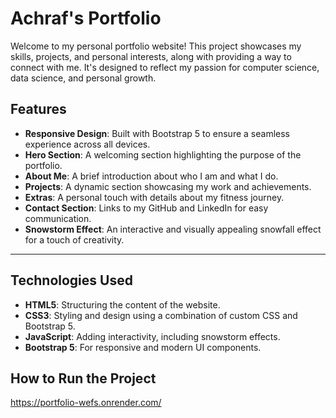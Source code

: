 # Achraf's Portfolio

Welcome to my personal portfolio website! This project showcases my skills, projects, and personal interests, along with providing a way to connect with me. It's designed to reflect my passion for computer science, data science, and personal growth.

## Features

- **Responsive Design**: Built with Bootstrap 5 to ensure a seamless experience across all devices.
- **Hero Section**: A welcoming section highlighting the purpose of the portfolio.
- **About Me**: A brief introduction about who I am and what I do.
- **Projects**: A dynamic section showcasing my work and achievements.
- **Extras**: A personal touch with details about my fitness journey.
- **Contact Section**: Links to my GitHub and LinkedIn for easy communication.
- **Snowstorm Effect**: An interactive and visually appealing snowfall effect for a touch of creativity.

---
## Technologies Used

- **HTML5**: Structuring the content of the website.
- **CSS3**: Styling and design using a combination of custom CSS and Bootstrap 5.
- **JavaScript**: Adding interactivity, including snowstorm effects.
- **Bootstrap 5**: For responsive and modern UI components.

## How to Run the Project

https://portfolio-wefs.onrender.com/
